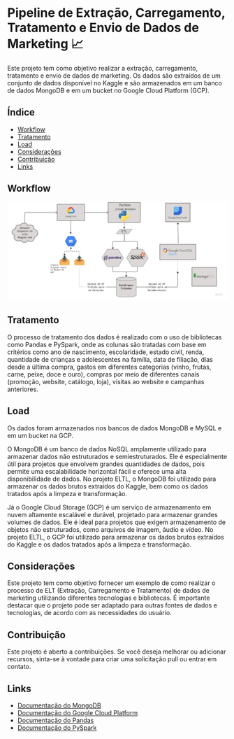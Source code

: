 # Pipeline de Extração, Carregamento, Tratamento e Envio de Dados de Marketing 📈

Este projeto tem como objetivo realizar a extração, carregamento, tratamento e envio de dados de marketing. Os dados são extraídos de um conjunto de dados disponível no Kaggle e são armazenados em um banco de dados MongoDB e em um bucket no Google Cloud Platform (GCP).


## Índice

- [Workflow](#workflow)
- [Tratamento](#tratamento)
- [Load](#load)
- [Considerações](#considerações)
- [Contribuição](#contribuição)
- [Links](#links)


## Workflow
![workflow.jpg](https://github.com/nayyarabernardo/marketing_analytics/blob/main/workflow.jpg)


## Tratamento

O processo de tratamento dos dados é realizado com o uso de bibliotecas como Pandas e PySpark, onde as colunas são tratadas com base em critérios como ano de nascimento, escolaridade, estado civil, renda, quantidade de crianças e adolescentes na família, data de filiação, dias desde a última compra, gastos em diferentes categorias (vinho, frutas, carne, peixe, doce e ouro), compras por meio de diferentes canais (promoção, website, catálogo, loja), visitas ao website e campanhas anteriores.

## Load

Os dados foram armazenados nos bancos de dados MongoDB e MySQL e em um bucket na GCP.

O MongoDB é um banco de dados NoSQL amplamente utilizado para armazenar dados não estruturados e semiestruturados. Ele é especialmente útil para projetos que envolvem grandes quantidades de dados, pois permite uma escalabilidade horizontal fácil e oferece uma alta disponibilidade de dados. No projeto ELTL, o MongoDB foi utilizado para armazenar os dados brutos extraídos do Kaggle, bem como os dados tratados após a limpeza e transformação.

Já o Google Cloud Storage (GCP) é um serviço de armazenamento em nuvem altamente escalável e durável, projetado para armazenar grandes volumes de dados. Ele é ideal para projetos que exigem armazenamento de objetos não estruturados, como arquivos de imagem, áudio e vídeo. No projeto ELTL, o GCP foi utilizado para armazenar os dados brutos extraídos do Kaggle e os dados tratados após a limpeza e transformação.


## Considerações

Este projeto tem como objetivo fornecer um exemplo de como realizar o processo de ELT (Extração, Carregamento e Tratamento) de dados de marketing utilizando diferentes tecnologias e bibliotecas. É importante destacar que o projeto pode ser adaptado para outras fontes de dados e tecnologias, de acordo com as necessidades do usuário.

## Contribuição

Este projeto é aberto a contribuições. Se você deseja melhorar ou adicionar recursos, sinta-se à vontade para criar uma solicitação pull ou entrar em contato.

## Links

- [Documentação do MongoDB](https://docs.mongodb.com/)
- [Documentação do Google Cloud Platform](https://cloud.google.com/docs)
- [Documentação do Pandas](https://pandas.pydata.org/docs/)
- [Documentação do PySpark](https://spark.apache.org/docs/latest/api/python/)
